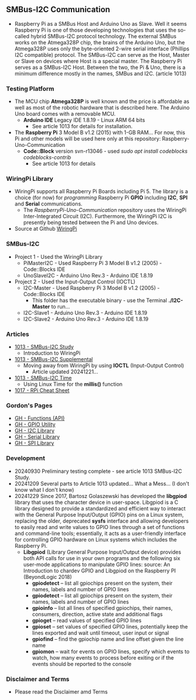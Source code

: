 ## SMBus-I2C Communication
- Raspberry Pi as a SMBus Host and Arduino Uno as Slave. Well it seems Raspberry Pi is one of those developing technologies that uses the so-called hybrid SMBus-I2C protocol technology. The external SMBus works on the Atmega328P chip, the brains of the Arduino Uno, but the Atmega328P uses only the byte-oriented 2-wire serial interface (Phillips I2C compatible) protocol. The SMBus-I2C can serve as the Host, Master or Slave on devices where Host is a special master. The Raspberry Pi serves as a SMBus-I2C Host. Between the two, the Pi & Uno, there is a minimum difference mostly in the names, SMBus and I2C. (article 1013)

### Testing Platform
- The MCU chip **Atmega328P** is well known and the price is affordable as well as most of the robotic hardware that is described here. The Arduino Uno board comes with a removable MCU.
  - **Arduino IDE** Legacy IDE 1.8.19 - Linux ARM 64 bits
    - See article 1013 for details for installation.
- The **Raspberry Pi** 3 Model B v1.2 (2015) with 1-GB RAM... For now, this Pi and other models will be used here only at this repository: Raspberry-Uno-Communication
  - **Code::Block** version svn-r13046 - used *sudo apt install codeblocks codeblocks-contrib*
    - See article 1013 for details

### WiringPi Library
- WiringPi supports all Raspberry Pi Boards including Pi 5. The library is a choice (for now) for *programming* Raspberry Pi **GPIO** including **I2C**, **SPI** and **Serial** communications.
  - The *RaspberryPi-Uno-Communication* repository uses the WiringPi Inter-Integrated Circuit (I2C). Furthermore, the WiringPi I2C is presently being tested between the Pi and Uno devices.
- Source at Github [WiringPi](https://github.com/WiringPi/WiringPi)

### SMBus-I2C
- Project 1 - Used the WiringPi Library
  - PiMasterI2C - Used Raspberry Pi 3 Model B v1.2 (2005) - Code::Blocks IDE
  - UnoSlaveI2C - Arduino Uno Rev.3 - Arduino IDE 1.8.19
- Project 2 - Used the Input-Output Control (IOCTL)
  - I2C-Master - Used Raspberry Pi 3 Model B v1.2 (2005) - Code::Blocks IDE
    - This folder has the executable binary - use the Terminal **./I2C-Master** to run...
  - I2C-Slave1 - Arduino Uno Rev.3 - Arduino IDE 1.8.19
  - I2C-Slave2 - Arduino Uno Rev.3 - Arduino IDE 1.8.19


### Articles
- [1013 - SMBus-I2C Study](https://drive.google.com/file/d/1Ak30qBsUl_QLcWJbydXyrousAYon3r7R)
  - Introduction to WiringPi
- [1013 - SMBus-I2C Supplemental](https://drive.google.com/file/d/165di6Nlqdie9qoxyTKurd0aXFMsoDxL8)
  - Moving away from WiringPi by using **IOCTL** (Input-Output Control)
    - Article updated 20241221...
- [1013 - SMBus-I2C Time](https://drive.google.com/file/d/1X82I94Y4eFbRcooC6dy5uB_NxeGZadFC)
  - Using Linux Time for the **millis()** function
- [1017 - RPi Cheat Sheet](https://drive.google.com/file/d/1gQcoghc7cdnsxAVVT9PBMUGY1FLKjWS2)
### Gordon's Pages
- [GH - Functions (API)](https://drive.google.com/file/d/1eGsxp4vKBSuUBOfoEsQ9weqamtjtW1tM)
- [GH - GPIO Utility](https://drive.google.com/file/d/1c39z9GPuElnlMtbk8a5t3wle9eCBjKPF)
- [GH - I2C Library](https://drive.google.com/file/d/10tzVnZqh0yXY2Sf185dfQA5VEg0iEm68)
- [GH - Serial Library](https://drive.google.com/file/d/1em4JdqndxrG1uy2IZ0OT4PBSxEOekgqY)
- [GH - SPI Library](https://drive.google.com/file/d/1-kG9ixW4yhXx2dDLs3d--4i8P5EF4HTj)

### Development
- 20240930 Preliminary testing complete - see article 1013 SMBus-I2C Study.
- 20241209 Several parts to Article 1013 updated... What a Mess... (I don't know what I don't know)
- 20241229 Since 2017, Bartosz Golaszewski has developed the **libgpiod** library that uses the character device in user-space. Libgpiod is a C library designed to provide a standardized and efficient way to interact with the General Purpose Input/Output (GPIO) pins on a Linux system, replacing the older, deprecated **sysfs** interface and allowing developers to easily read and write values to GPIO lines through a set of functions and command-line tools; essentially, it acts as a user-friendly interface for controlling GPIO hardware on Linux systems which includes the Raspberry Pi.
  - **Libgpiod** (Library General Purpose Input/Output device)  provides both API calls for use in your own programs and the following six user-mode applications to manipulate GPIO lines: source: An Introduction to chardev GPIO and Libgpiod on the Raspberry PI (BeyondLogic 2018)
    - **gpiodetect** – list all gpiochips present on the system, their names, labels and number of GPIO lines
    - **gpiodetect** – list all gpiochips present on the system, their names, labels and number of GPIO lines
    - **gpioinfo** – list all lines of specified gpiochips, their names, consumers, direction, active state and additional flags
    - **gpioget** – read values of specified GPIO lines
    - **gpioset** – set values of specified GPIO lines, potentially keep the lines exported and wait until timeout, user input or signal
    - **gpiofind** – find the gpiochip name and line offset given the line name
    - **gpiomon** – wait for events on GPIO lines, specify which events to watch, how many events to process before exiting or if the events should be reported to the console

### Disclaimer and Terms
- Please read the Disclaimer amd Terms
